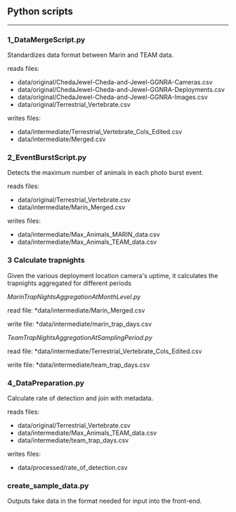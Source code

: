 ## Python scripts
------

### 1_DataMergeScript.py
Standardizes data format between Marin and TEAM data.

reads files:
* data/original/ChedaJewel-Cheda-and-Jewel-GGNRA-Cameras.csv
* data/original/ChedaJewel-Cheda-and-Jewel-GGNRA-Deployments.csv
* data/original/ChedaJewel-Cheda-and-Jewel-GGNRA-Images.csv
* data/original/Terrestrial_Vertebrate.csv

writes files:
* data/intermediate/Terrestrial_Vertebrate_Cols_Edited.csv
* data/intermediate/Merged.csv

### 2_EventBurstScript.py
Detects the maximum number of animals in each photo burst event.

reads files:
* data/original/Terrestrial_Vertebrate.csv
* data/intermediate/Marin_Merged.csv

writes files:
* data/intermediate/Max_Animals_MARIN_data.csv
* data/intermediate/Max_Animals_TEAM_data.csv

### 3 Calculate trapnights

Given the various deployment location camera's uptime, it calculates the trapnights aggregated for different periods

*MarinTrapNightsAggregationAtMonthLevel.py*

read file:
*data/intermediate/Marin_Merged.csv

write file:
*data/intermediate/marin_trap_days.csv

*TeamTrapNightsAggregationAtSamplingPeriod.py*

read file:
*data/intermediate/Terrestrial_Vertebrate_Cols_Edited.csv

write file:
*data/intermediate/team_trap_days.csv

### 4_DataPreparation.py
Calculate rate of detection and join with metadata.

reads files:
* data/original/Terrestrial_Vertebrate.csv
* data/intermediate/Max_Animals_TEAM_data.csv
* data/intermediate/team_trap_days.csv

writes files:
* data/processed/rate_of_detection.csv

### create_sample_data.py
Outputs fake data in the format needed for input into the front-end.
